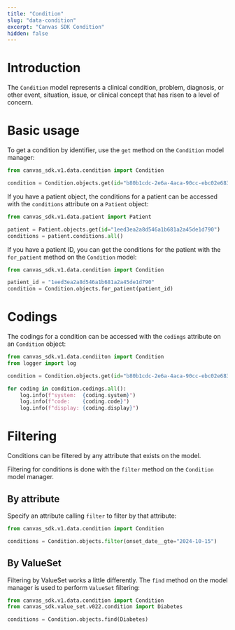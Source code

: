 ```yaml
---
title: "Condition"
slug: "data-condition"
excerpt: "Canvas SDK Condition"
hidden: false
---
```


# Introduction

The `Condition` model represents a clinical condition, problem, diagnosis, or other event, situation, issue, or clinical concept that has risen to a level of concern.

# Basic usage

To get a condition by identifier, use the `get` method on the `Condition` model manager:

```python
from canvas_sdk.v1.data.condition import Condition

condition = Condition.objects.get(id="b80b1cdc-2e6a-4aca-90cc-ebc02e683f35")
```

If you have a patient object, the conditions for a patient can be accessed with the `conditions` attribute on a `Patient` object:

```python
from canvas_sdk.v1.data.patient import Patient

patient = Patient.objects.get(id="1eed3ea2a8d546a1b681a2a45de1d790")
conditions = patient.conditions.all()
```

If you have a patient ID, you can get the conditions for the patient with the `for_patient` method on the `Condition` model:

```python
from canvas_sdk.v1.data.condition import Condition

patient_id = "1eed3ea2a8d546a1b681a2a45de1d790"
condition = Condition.objects.for_patient(patient_id)
```

# Codings

The codings for a condition can be accessed with the `codings` attribute on an `Condition` object:

```python
from canvas_sdk.v1.data.condiiton import Condition
from logger import log

condition = Condition.objects.get(id="b80b1cdc-2e6a-4aca-90cc-ebc02e683f35")

for coding in condition.codings.all():
    log.info(f"system:  {coding.system}")
    log.info(f"code:    {coding.code}")
    log.info(f"display: {coding.display}")
```

# Filtering

Conditions can be filtered by any attribute that exists on the model.

Filtering for conditions is done with the `filter` method on the `Condition` model manager.

## By attribute

Specify an attribute calling `filter` to filter by that attribute:

```python
from canvas_sdk.v1.data.condition import Condition

conditions = Condition.objects.filter(onset_date__gte="2024-10-15")
```

## By ValueSet

Filtering by ValueSet works a little differently. The `find` method on the model manager is used to perform `ValueSet` filtering:

```python
from canvas_sdk.v1.data.condition import Condition
from canvas_sdk.value_set.v022.condition import Diabetes

conditions = Condition.objects.find(Diabetes)
```
